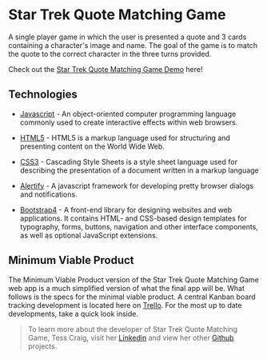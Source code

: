# Star Trek Quote Matching Game

A single player game in which the user is presented a quote and 3 cards containing a character's image and name. The goal of the game is to match the quote to the correct character in the three turns provided.

Check out the [Star Trek Quote Matching Game Demo](https://tessacraig89.github.io/star_trek_quote_matching_game/) here!

## Technologies

- [Javascript](https://www.javascript.com/) - An object-oriented computer programming language commonly used to create interactive effects within web browsers.

- [HTML5](https://developer.mozilla.org/en-US/docs/Web/Guide/HTML/HTML5) - HTML5 is a markup language used for structuring and presenting content on the World Wide Web.

- [CSS3](http://www.css3.info/) - Cascading Style Sheets is a style sheet language used for describing the presentation of a document written in a markup language

- [Alertify](http://alertifyjs.com/) - A javascript framework for developing pretty browser dialogs and notifications.

- [Bootstrap4](https://getbootstrap.com/) - A front-end library for designing websites and web applications. It contains HTML- and CSS-based design templates for typography, forms, buttons, navigation and other interface components, as well as optional JavaScript extensions.

## Minimum Viable Product

The Minimum Viable Product version of the Star Trek Quote Matching Game web app is a much simplified version of what the final app will be. What follows is the specs for the minimal viable product. A central Kanban board tracking development is located here on [Trello](https://trello.com/b/49EmLmq0/star-trek-project). For the most up to date developments, take a quick look inside.

 > To learn more about the developer of Star Trek Quote Matching Game, Tess Craig, visit her [Linkedin](https://www.linkedin.com/in/tessashleycraig/) and view her other [Github](https://github.com/TessACraig89) projects.
